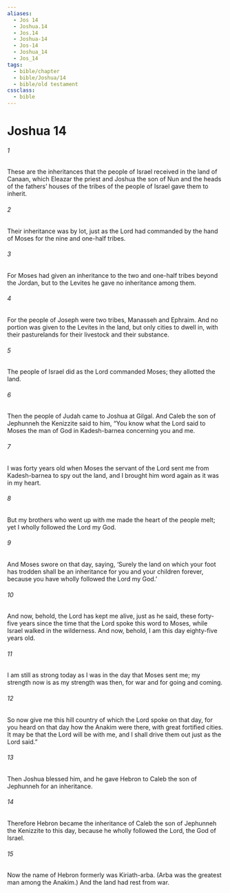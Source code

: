 ```yaml
---
aliases:
  - Jos 14
  - Joshua.14
  - Jos.14
  - Joshua-14
  - Jos-14
  - Joshua_14
  - Jos_14
tags:
  - bible/chapter
  - bible/Joshua/14
  - bible/old testament
cssclass:
  - bible
---
```


# Joshua 14

###### 1
These are the inheritances that the people of Israel received in the land of Canaan, which Eleazar the priest and Joshua the son of Nun and the heads of the fathers’ houses of the tribes of the people of Israel gave them to inherit.
###### 2
Their inheritance was by lot, just as the Lord had commanded by the hand of Moses for the nine and one-half tribes.
###### 3
For Moses had given an inheritance to the two and one-half tribes beyond the Jordan, but to the Levites he gave no inheritance among them.
###### 4
For the people of Joseph were two tribes, Manasseh and Ephraim. And no portion was given to the Levites in the land, but only cities to dwell in, with their pasturelands for their livestock and their substance.
###### 5
The people of Israel did as the Lord commanded Moses; they allotted the land.
###### 6
Then the people of Judah came to Joshua at Gilgal. And Caleb the son of Jephunneh the Kenizzite said to him, “You know what the Lord said to Moses the man of God in Kadesh-barnea concerning you and me.
###### 7
I was forty years old when Moses the servant of the Lord sent me from Kadesh-barnea to spy out the land, and I brought him word again as it was in my heart.
###### 8
But my brothers who went up with me made the heart of the people melt; yet I wholly followed the Lord my God.
###### 9
And Moses swore on that day, saying, ‘Surely the land on which your foot has trodden shall be an inheritance for you and your children forever, because you have wholly followed the Lord my God.’
###### 10
And now, behold, the Lord has kept me alive, just as he said, these forty-five years since the time that the Lord spoke this word to Moses, while Israel walked in the wilderness. And now, behold, I am this day eighty-five years old.
###### 11
I am still as strong today as I was in the day that Moses sent me; my strength now is as my strength was then, for war and for going and coming.
###### 12
So now give me this hill country of which the Lord spoke on that day, for you heard on that day how the Anakim were there, with great fortified cities. It may be that the Lord will be with me, and I shall drive them out just as the Lord said.”
###### 13
Then Joshua blessed him, and he gave Hebron to Caleb the son of Jephunneh for an inheritance.
###### 14
Therefore Hebron became the inheritance of Caleb the son of Jephunneh the Kenizzite to this day, because he wholly followed the Lord, the God of Israel.
###### 15
Now the name of Hebron formerly was Kiriath-arba. (Arba was the greatest man among the Anakim.) And the land had rest from war.


